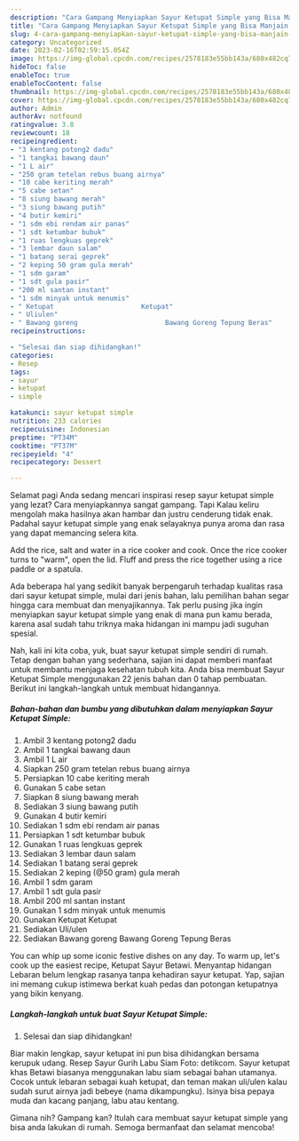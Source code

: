 ```yaml
---
description: "Cara Gampang Menyiapkan Sayur Ketupat Simple yang Bisa Manjain Lidah, Buat Buka Puasa}"
title: "Cara Gampang Menyiapkan Sayur Ketupat Simple yang Bisa Manjain Lidah, Buat Buka Puasa}"
slug: 4-cara-gampang-menyiapkan-sayur-ketupat-simple-yang-bisa-manjain-lidah-buat-buka-puasa
category: Uncategorized
date: 2023-02-16T02:59:15.054Z
image: https://img-global.cpcdn.com/recipes/2578183e55bb143a/680x482cq70/sayur-ketupat-simple-foto-resep-utama.jpg
hideToc: false
enableToc: true
enableTocContent: false
thumbnail: https://img-global.cpcdn.com/recipes/2578183e55bb143a/680x482cq70/sayur-ketupat-simple-foto-resep-utama.jpg
cover: https://img-global.cpcdn.com/recipes/2578183e55bb143a/680x482cq70/sayur-ketupat-simple-foto-resep-utama.jpg
author: Admin
authorAv: notfound
ratingvalue: 3.8
reviewcount: 18
recipeingredient:
- "3 kentang potong2 dadu"
- "1 tangkai bawang daun"
- "1 L air"
- "250 gram tetelan rebus buang airnya"
- "10 cabe keriting merah"
- "5 cabe setan"
- "8 siung bawang merah"
- "3 siung bawang putih"
- "4 butir kemiri"
- "1 sdm ebi rendam air panas"
- "1 sdt ketumbar bubuk"
- "1 ruas lengkuas geprek"
- "3 lembar daun salam"
- "1 batang serai geprek"
- "2 keping 50 gram gula merah"
- "1 sdm garam"
- "1 sdt gula pasir"
- "200 ml santan instant"
- "1 sdm minyak untuk menumis"
- " Ketupat                      Ketupat"
- " Uliulen"
- " Bawang goreng                      Bawang Goreng Tepung Beras"
recipeinstructions:

- "Selesai dan siap dihidangkan!"
categories:
- Resep
tags:
- sayur
- ketupat
- simple

katakunci: sayur ketupat simple 
nutrition: 233 calories
recipecuisine: Indonesian
preptime: "PT34M"
cooktime: "PT37M"
recipeyield: "4"
recipecategory: Dessert

---
```



Selamat pagi Anda sedang mencari inspirasi resep sayur ketupat simple yang lezat? Cara menyiapkannya sangat gampang. Tapi Kalau keliru mengolah maka hasilnya akan hambar dan justru cenderung tidak enak. Padahal sayur ketupat simple yang enak selayaknya punya aroma dan rasa yang dapat memancing selera kita.


Add the rice, salt and water in a rice cooker and cook. Once the rice cooker turns to &#34;warm&#34;, open the lid. Fluff and press the rice together using a rice paddle or a spatula.

Ada beberapa hal yang sedikit banyak berpengaruh terhadap kualitas rasa dari sayur ketupat simple, mulai dari jenis bahan, lalu pemilihan bahan segar hingga cara membuat dan menyajikannya. Tak perlu pusing jika ingin menyiapkan sayur ketupat simple yang enak di mana pun kamu berada, karena asal sudah tahu triknya maka hidangan ini mampu jadi suguhan spesial.


Nah, kali ini kita coba, yuk, buat sayur ketupat simple sendiri di rumah. Tetap dengan bahan yang sederhana, sajian ini dapat memberi manfaat untuk membantu menjaga kesehatan tubuh kita. Anda bisa membuat Sayur Ketupat Simple menggunakan 22 jenis bahan dan 0 tahap pembuatan. Berikut ini langkah-langkah untuk membuat hidangannya.

<!--inarticleads1-->

##### Bahan-bahan dan bumbu yang dibutuhkan dalam menyiapkan Sayur Ketupat Simple:

1. Ambil 3 kentang potong2 dadu
1. Ambil 1 tangkai bawang daun
1. Ambil 1 L air
1. Siapkan 250 gram tetelan rebus buang airnya
1. Persiapkan 10 cabe keriting merah
1. Gunakan 5 cabe setan
1. Siapkan 8 siung bawang merah
1. Sediakan 3 siung bawang putih
1. Gunakan 4 butir kemiri
1. Sediakan 1 sdm ebi rendam air panas
1. Persiapkan 1 sdt ketumbar bubuk
1. Gunakan 1 ruas lengkuas geprek
1. Sediakan 3 lembar daun salam
1. Sediakan 1 batang serai geprek
1. Sediakan 2 keping (@50 gram) gula merah
1. Ambil 1 sdm garam
1. Ambil 1 sdt gula pasir
1. Ambil 200 ml santan instant
1. Gunakan 1 sdm minyak untuk menumis
1. Gunakan  Ketupat                      Ketupat
1. Sediakan  Uli/ulen
1. Sediakan  Bawang goreng                      Bawang Goreng Tepung Beras


You can whip up some iconic festive dishes on any day. To warm up, let&#39;s cook up the easiest recipe, Ketupat Sayur Betawi. Menyantap hidangan Lebaran belum lengkap rasanya tanpa kehadiran sayur ketupat. Yap, sajian ini memang cukup istimewa berkat kuah pedas dan potongan ketupatnya yang bikin kenyang. 

<!--inarticleads2-->

##### Langkah-langkah untuk buat Sayur Ketupat Simple:


1. Selesai dan siap dihidangkan!

Biar makin lengkap, sayur ketupat ini pun bisa dihidangkan bersama kerupuk udang. Resep Sayur Gurih Labu Siam Foto: detikcom. Sayur ketupat khas Betawi biasanya menggunakan labu siam sebagai bahan utamanya. Cocok untuk lebaran sebagai kuah ketupat, dan teman makan uli/ulen kalau sudah surut airnya jadi bebeye (nama dikampungku). Isinya bisa pepaya muda dan kacang panjang, labu atau kentang. 

Gimana nih? Gampang kan? Itulah cara membuat sayur ketupat simple yang bisa anda lakukan di rumah. Semoga bermanfaat dan selamat mencoba!
